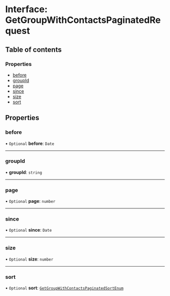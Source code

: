 # Interface: GetGroupWithContactsPaginatedRequest

## Table of contents

### Properties

- [before](GetGroupWithContactsPaginatedRequest.md#before)
- [groupId](GetGroupWithContactsPaginatedRequest.md#groupid)
- [page](GetGroupWithContactsPaginatedRequest.md#page)
- [since](GetGroupWithContactsPaginatedRequest.md#since)
- [size](GetGroupWithContactsPaginatedRequest.md#size)
- [sort](GetGroupWithContactsPaginatedRequest.md#sort)

## Properties

### before

• `Optional` **before**: `Date`

___

### groupId

• **groupId**: `string`

___

### page

• `Optional` **page**: `number`

___

### since

• `Optional` **since**: `Date`

___

### size

• `Optional` **size**: `number`

___

### sort

• `Optional` **sort**: [`GetGroupWithContactsPaginatedSortEnum`](../enums/GetGroupWithContactsPaginatedSortEnum.md)
